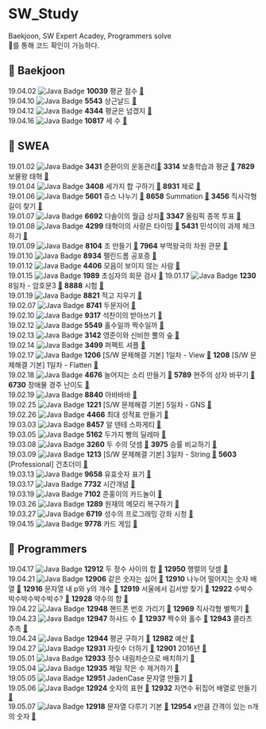 # SW_Study
Baekjoon, SW Expert Acadey, Programmers solve  
:link:를 통해 코드 확인이 가능하다.

## :yellow_heart: Baekjoon
19.04.02 ![Java Badge](https://img.shields.io/badge/Java-007396?style=flat-square&logo=Java&logoColor=white) **10039** 평균 점수 [:link:](https://github.com/aeriheo/SW_Study/blob/master/B0402/Main10039.java)  
19.04.10 ![Java Badge](https://img.shields.io/badge/Java-007396?style=flat-square&logo=Java&logoColor=white) **5543** 상근날드 [:link:](https://github.com/aeriheo/SW_Study/blob/master/B0410/Main5543.java)  
19.04.12 ![Java Badge](https://img.shields.io/badge/Java-007396?style=flat-square&logo=Java&logoColor=white) **4344** 평균은 넘겠지 [:link:](https://github.com/aeriheo/SW_Study/blob/master/B0412/Main4344.java)  
19.04.16 ![Java Badge](https://img.shields.io/badge/Java-007396?style=flat-square&logo=Java&logoColor=white) **10817** 세 수 [:link:](https://github.com/aeriheo/SW_Study/blob/master/B0416/Main10817.java)  

## :green_heart: SWEA

19.01.02 ![Java Badge](https://img.shields.io/badge/Java-007396?style=flat-square&logo=Java&logoColor=white) **3431** 준환이의 운동관리[:link:](https://github.com/aeriheo/SW_Study/blob/master/0102/SWEA_3314.java) **3314** 보충학습과 평균 [:link:](https://github.com/aeriheo/SW_Study/blob/master/0102/SWEA_3431.java) **7829** 보물왕 태혁 [:link:](https://github.com/aeriheo/SW_Study/blob/master/0102/SWEA_7829.java)  
19.01.04 ![Java Badge](https://img.shields.io/badge/Java-007396?style=flat-square&logo=Java&logoColor=white) **3408** 세가지 합 구하기 [:link:](https://github.com/aeriheo/SW_Study/blob/master/0104/Solution20.java) **8931** 제로 [:link:](https://github.com/aeriheo/SW_Study/blob/master/0104/Solution21.java)  
19.01.06 ![Java Badge](https://img.shields.io/badge/Java-007396?style=flat-square&logo=Java&logoColor=white) **5601** 쥬스 나누기 [:link:](https://github.com/aeriheo/SW_Study/blob/master/0106/Solution30.java) **8658** Summation [:link:](https://github.com/aeriheo/SW_Study/blob/master/0106/Solution31.java) **3456** 직사각형 길이 찾기 [:link:](https://github.com/aeriheo/SW_Study/blob/master/0106/Solution32.java)  
19.01.07 ![Java Badge](https://img.shields.io/badge/Java-007396?style=flat-square&logo=Java&logoColor=white) **6692** 다솔이의 월급 상자[:link:](https://github.com/aeriheo/SW_Study/blob/master/0107/Solution40.java) **3347** 올림픽 종목 투표 [:link:](https://github.com/aeriheo/SW_Study/blob/master/0107/Solution41.java)  
19.01.08 ![Java Badge](https://img.shields.io/badge/Java-007396?style=flat-square&logo=Java&logoColor=white) **4299** 태혁이의 사랑은 타이밍 [:link:](https://github.com/aeriheo/SW_Study/blob/master/0108/Solution50.java) **5431** 민석이의 과제 체크하기 [:link:](https://github.com/aeriheo/SW_Study/blob/master/0108/Solution51.java)  
19.01.09 ![Java Badge](https://img.shields.io/badge/Java-007396?style=flat-square&logo=Java&logoColor=white) **8104** 조 만들기 [:link:](https://github.com/aeriheo/SW_Study/blob/master/0109/Solution60.java) **7964** 부먹왕국의 차원 관문 [:link:](https://github.com/aeriheo/SW_Study/blob/master/0109/Solution61.java)  
19.01.10 ![Java Badge](https://img.shields.io/badge/Java-007396?style=flat-square&logo=Java&logoColor=white) **8934** 팰린드롬 공포증 [:link:](https://github.com/aeriheo/SW_Study/blob/master/0110/Solution.java)  
19.01.12 ![Java Badge](https://img.shields.io/badge/Java-007396?style=flat-square&logo=Java&logoColor=white) **4406** 모음이 보이지 않는 사람 [:link:](https://github.com/aeriheo/SW_Study/blob/master/0112/Solution1.java)  
19.01.15 ![Java Badge](https://img.shields.io/badge/Java-007396?style=flat-square&logo=Java&logoColor=white) **1989** 초심자의 회문 검사 [:link:](https://github.com/aeriheo/SW_Study/blob/master/0115/Solution.java)
19.01.17 ![Java Badge](https://img.shields.io/badge/Java-007396?style=flat-square&logo=Java&logoColor=white) **1230** 8일차 - 암호문3 [:link:](https://github.com/aeriheo/SW_Study/blob/master/0117/Solution1230.java) **8888** 시험 [:link:](https://github.com/aeriheo/SW_Study/blob/master/0117/Solution8888.java)  
19.01.19 ![Java Badge](https://img.shields.io/badge/Java-007396?style=flat-square&logo=Java&logoColor=white) **8821** 적고 지우기 [:link:](https://github.com/aeriheo/SW_Study/blob/master/0119/Solution8821.java)  
19.02.07 ![Java Badge](https://img.shields.io/badge/Java-007396?style=flat-square&logo=Java&logoColor=white) **8741** 두문자어 [:link:](https://github.com/aeriheo/SW_Study/blob/master/0207/Solution8741.java)   
19.02.10 ![Java Badge](https://img.shields.io/badge/Java-007396?style=flat-square&logo=Java&logoColor=white) **9317** 석찬이의 받아쓰기 [:link:](https://github.com/aeriheo/SW_Study/blob/master/0210/Solution9317.java)   
19.02.12 ![Java Badge](https://img.shields.io/badge/Java-007396?style=flat-square&logo=Java&logoColor=white) **5549** 홀수일까 짝수일까 [:link:](https://github.com/aeriheo/SW_Study/blob/master/0212/Solution5549.java)  
19.02.13 ![Java Badge](https://img.shields.io/badge/Java-007396?style=flat-square&logo=Java&logoColor=white) **3142** 영준이와 신비한 뿔의 숲 [:link:](https://github.com/aeriheo/SW_Study/blob/master/0213/Solution3142.java)  
19.02.14 ![Java Badge](https://img.shields.io/badge/Java-007396?style=flat-square&logo=Java&logoColor=white) **3499** 퍼펙트 셔플 [:link:](https://github.com/aeriheo/SW_Study/blob/master/0214/Solution3499.java)   
19.02.17 ![Java Badge](https://img.shields.io/badge/Java-007396?style=flat-square&logo=Java&logoColor=white) **1206** [S/W 문제해결 기본] 1일차 - View [:link:](https://github.com/aeriheo/SW_Study/blob/master/0217/Solution1206.java) **1208** [S/W 문제해결 기본] 1일차 - Flatten [:link:](https://github.com/aeriheo/SW_Study/blob/master/0217/Solution1208.java)  
19.02.18 ![Java Badge](https://img.shields.io/badge/Java-007396?style=flat-square&logo=Java&logoColor=white) **4676** 늘어지는 소리 만들기 [:link:](https://github.com/aeriheo/SW_Study/blob/master/0218/Solution4676.java) **5789** 현주의 상자 바꾸기 [:link:](https://github.com/aeriheo/SW_Study/blob/master/0218/Solution5789.java) **6730** 장애물 경주 난이도 [:link:](https://github.com/aeriheo/SW_Study/blob/master/0218/Solution6730.java)  
19.02.19 ![Java Badge](https://img.shields.io/badge/Java-007396?style=flat-square&logo=Java&logoColor=white) **8840** 아바바바 [:link:](https://github.com/aeriheo/SW_Study/blob/master/0219/Solution8840.java)   
19.02.25 ![Java Badge](https://img.shields.io/badge/Java-007396?style=flat-square&logo=Java&logoColor=white) **1221** [S/W 문제해결 기본] 5일차 - GNS [:link:](https://github.com/aeriheo/SW_Study/blob/master/0225/Solution1221.java)  
19.02.26 ![Java Badge](https://img.shields.io/badge/Java-007396?style=flat-square&logo=Java&logoColor=white) **4466** 최대 성적표 만들기 [:link:](https://github.com/aeriheo/SW_Study/blob/master/0226/Solution4466.java)  
19.03.03 ![Java Badge](https://img.shields.io/badge/Java-007396?style=flat-square&logo=Java&logoColor=white) **8457** 알 덴테 스파게티 [:link:](https://github.com/aeriheo/SW_Study/blob/master/0303/Solution8457.java)  
19.03.05 ![Java Badge](https://img.shields.io/badge/Java-007396?style=flat-square&logo=Java&logoColor=white) **5162** 두가지 빵의 딜레마 [:link:](https://github.com/aeriheo/SW_Study/blob/master/0305/Solution5162.java)  
19.03.08 ![Java Badge](https://img.shields.io/badge/Java-007396?style=flat-square&logo=Java&logoColor=white) **3260** 두 수의 덧셈 [:link:](https://github.com/aeriheo/SW_Study/blob/master/0308/Solution3260.java) **3975** 승률 비교하기 [:link:](https://github.com/aeriheo/SW_Study/blob/master/0308/Solution3975.java)  
19.03.09 ![Java Badge](https://img.shields.io/badge/Java-007396?style=flat-square&logo=Java&logoColor=white) **1213** [S/W 문제해결 기본] 3일차 - String [:link:](https://github.com/aeriheo/SW_Study/tree/master/0309) **5603** [Professional] 건초더미 [:link:](https://github.com/aeriheo/SW_Study/blob/master/0309/Solution5603.java)  
19.03.13 ![Java Badge](https://img.shields.io/badge/Java-007396?style=flat-square&logo=Java&logoColor=white) **9658** 유효숫자 표기 [:link:](https://github.com/aeriheo/SW_Study/blob/master/0313/Solution9658.java)  
19.03.17 ![Java Badge](https://img.shields.io/badge/Java-007396?style=flat-square&logo=Java&logoColor=white) **7732** 시간개념 [:link:](https://github.com/aeriheo/SW_Study/blob/master/0317/Solution7732.java)  
19.03.19 ![Java Badge](https://img.shields.io/badge/Java-007396?style=flat-square&logo=Java&logoColor=white) **7102** 준홍이의 카드놀이 [:link:](https://github.com/aeriheo/SW_Study/blob/master/0319/Solution7102.java)  
19.03.26 ![Java Badge](https://img.shields.io/badge/Java-007396?style=flat-square&logo=Java&logoColor=white) **1289** 원재의 메모리 복구하기 [:link:](https://github.com/aeriheo/SW_Study/blob/master/0326/Solution1289.java)  
19.03.27 ![Java Badge](https://img.shields.io/badge/Java-007396?style=flat-square&logo=Java&logoColor=white) **6719** 성수의 프로그래밍 강좌 시청 [:link:](https://github.com/aeriheo/SW_Study/blob/master/0327/Solution6719.java)  
19.04.15 ![Java Badge](https://img.shields.io/badge/Java-007396?style=flat-square&logo=Java&logoColor=white) **9778** 카드 게임 [:link:](https://github.com/aeriheo/SW_Study/blob/master/0415/Solution9778.java)  


## :purple_heart: Programmers
19.04.17 ![Java Badge](https://img.shields.io/badge/Java-007396?style=flat-square&logo=Java&logoColor=white) **12912** 두 정수 사이의 합 [:link:](https://github.com/aeriheo/SW_Study/blob/master/P0417/ProgrammersPractice1.java) **12950** 행렬의 덧셈 [:link:](https://github.com/aeriheo/SW_Study/blob/master/P0417/ProgrammersPractice2.java)  
19.04.21 ![Java Badge](https://img.shields.io/badge/Java-007396?style=flat-square&logo=Java&logoColor=white) **12906** 같은 숫자는 싫어 [:link:](https://github.com/aeriheo/SW_Study/blob/master/P0421/ProgrammersPractice4.java) **12910** 나누어 떨어지는 숫자 배열 [:link:](https://github.com/aeriheo/SW_Study/blob/master/P0421/ProgrammersPractice5.java) **12916** 문자열 내 p와 y의 개수 [:link:](https://github.com/aeriheo/SW_Study/blob/master/P0421/ProgrammersPractice6.java) **12919** 서울에서 김서방 찾기 [:link:](https://github.com/aeriheo/SW_Study/blob/master/P0421/ProgrammersPractice7.java) **12922** 수박수박수박수박수박수? [:link:](https://github.com/aeriheo/SW_Study/blob/master/P0421/ProgrammersPractice8.java) **12928** 약수의 합 [:link:](https://github.com/aeriheo/SW_Study/blob/master/P0421/ProgrammersPractice9.java)  
19.04.22 ![Java Badge](https://img.shields.io/badge/Java-007396?style=flat-square&logo=Java&logoColor=white) **12948** 핸드폰 번호 가리기 [:link:](https://github.com/aeriheo/SW_Study/blob/master/P0422/ProgrammersPractice10.java) **12969** 직사각형 별찍기 [:link:](https://github.com/aeriheo/SW_Study/blob/master/P0422/ProgrammersPractice11.java)  
19.04.23 ![Java Badge](https://img.shields.io/badge/Java-007396?style=flat-square&logo=Java&logoColor=white) **12947** 하샤드 수 [:link:](https://github.com/aeriheo/SW_Study/blob/master/P0423/ProgrammersPractice12.java) **12937** 짝수와 홀수 [:link:](https://github.com/aeriheo/SW_Study/blob/master/P0423/ProgrammersPractice13.java) **12943** 콜라츠 추측 [:link:](https://github.com/aeriheo/SW_Study/blob/master/P0423/ProgrammersPractice14.java)  
19.04.24 ![Java Badge](https://img.shields.io/badge/Java-007396?style=flat-square&logo=Java&logoColor=white) **12944** 평균 구하기 [:link:](https://github.com/aeriheo/SW_Study/blob/master/P0424/ProgrammersPractice15.java) **12982** 예산 [:link:](https://github.com/aeriheo/SW_Study/blob/master/P0424/ProgrammersPractice16.java)  
19.04.27 ![Java Badge](https://img.shields.io/badge/Java-007396?style=flat-square&logo=Java&logoColor=white) **12931** 자릿수 더하기 [:link:](https://github.com/aeriheo/SW_Study/blob/master/P0427/ProgrammersPractice17.java) **12901** 2016년 [:link:](https://github.com/aeriheo/SW_Study/blob/master/P0427/ProgrammersPractice18.java)  
19.05.01 ![Java Badge](https://img.shields.io/badge/Java-007396?style=flat-square&logo=Java&logoColor=white) **12933** 정수 내림차순으로 배치하기 [:link:](https://github.com/aeriheo/SW_Study/blob/master/P0501/ProgrammersPractice19.java)  
19.05.04 ![Java Badge](https://img.shields.io/badge/Java-007396?style=flat-square&logo=Java&logoColor=white) **12935** 제일 작은 수 제거하기 [:link:](https://github.com/aeriheo/SW_Study/blob/master/P0504/ProgrammersPractice20.java)  
19.05.05 ![Java Badge](https://img.shields.io/badge/Java-007396?style=flat-square&logo=Java&logoColor=white) **12951** JadenCase 문자열 만들기 [:link:](https://github.com/aeriheo/SW_Study/blob/master/P0505/ProgrammersPractice21.java)  
19.05.06 ![Java Badge](https://img.shields.io/badge/Java-007396?style=flat-square&logo=Java&logoColor=white) **12924** 숫자의 표현 [:link:](https://github.com/aeriheo/SW_Study/blob/master/P0506/Programmers12924.java) **12932** 자연수 뒤집어 배열로 만들기 [:link:](https://github.com/aeriheo/SW_Study/blob/master/P0506/Programmers12932.java)  
19.05.07 ![Java Badge](https://img.shields.io/badge/Java-007396?style=flat-square&logo=Java&logoColor=white) **12918** 문자열 다루기 기본 [:link:](https://github.com/aeriheo/SW_Study/blob/master/P0507/Programmers12918.java) **12954** x만큼 간격이 있는 n개의 숫자 [:link:](https://github.com/aeriheo/SW_Study/blob/master/P0507/Programmers12954.java)  
